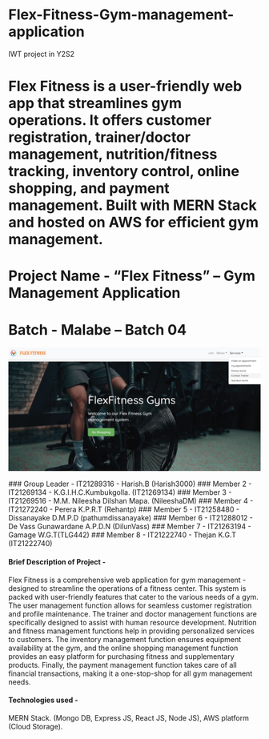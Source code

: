 
# Flex-Fitness-Gym-management-application
IWT project in Y2S2 

Flex Fitness is a user-friendly web app that streamlines gym operations. It
offers customer registration, trainer/doctor management,
nutrition/fitness tracking, inventory control, online shopping, and payment
management.
Built with MERN Stack and hosted on AWS for efficient gym management.
====
# Project Name - “Flex Fitness” – Gym Management Application
# Batch - Malabe – Batch 04   

<p align ="center"> 
<img style="float: center"  alt="drawing" src="Flex fitness.png"  >
</p>
### Group Leader - IT21289316 - Harish.B (Harish3000)
### Member 2 - IT21269134 - K.G.I.H.C.Kumbukgolla. (IT21269134)
### Member 3 - IT21269516 - M.M. Nileesha Dilshan Mapa. (NileeshaDM)
### Member 4 - IT21272240 - Perera K.P.R.T (Rehantp)
### Member 5 - IT21258480 - Dissanayake D.M.P.D (pathumdissanayake)
### Member 6 - IT21288012 - De Vass Gunawardane A.P.D.N (DilunVass)
### Member 7 - IT21263194 - Gamage W.G.T(TLG442)
### Member 8 - IT21222740 - Thejan K.G.T (IT21222740)

#### Brief Description of Project - 
Flex Fitness is a comprehensive web application for gym management - designed to streamline the operations of a fitness center. This system is packed with user-friendly features that cater to the various needs of a gym. The user management function allows for seamless customer registration and profile maintenance. The trainer and doctor management functions are specifically designed to assist with human resource development. Nutrition and fitness management functions help in providing personalized services to customers. The inventory management function ensures equipment availability at the gym, and the online shopping management function provides an easy platform for purchasing fitness and supplementary products. Finally, the payment management function takes care of all financial transactions, making it a one-stop-shop for all gym management needs.

#### Technologies used - 
MERN Stack. (Mongo DB, Express JS, React JS, Node JS),
AWS platform (Cloud Storage).                                                         



